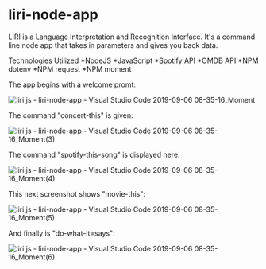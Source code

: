 # liri-node-app
 LIRI is a Language Interpretation and Recognition Interface. It's a command line node app that takes in parameters and gives you back data.
 
 Technologies Utilized
*NodeJS
*JavaScript
*Spotify API
*OMDB API
*NPM dotenv
*NPM request
*NPM moment

The app begins with a welcome promt:

![liri js - liri-node-app - Visual Studio Code 2019-09-06 08-35-16_Moment](https://user-images.githubusercontent.com/48167135/64441960-c96a7080-d083-11e9-9b4b-384e6ca3dbe1.jpg)

The command "concert-this" is given:

![liri js - liri-node-app - Visual Studio Code 2019-09-06 08-35-16_Moment(3)](https://user-images.githubusercontent.com/48167135/64441941-bd7eae80-d083-11e9-9032-ef200ef0c53e.jpg)

The command "spotify-this-song" is displayed here:

![liri js - liri-node-app - Visual Studio Code 2019-09-06 08-35-16_Moment(4)](https://user-images.githubusercontent.com/48167135/64441956-c8394380-d083-11e9-9e92-c992ae8a9218.jpg)

This next screenshot shows "movie-this":

![liri js - liri-node-app - Visual Studio Code 2019-09-06 08-35-16_Moment(5)](https://user-images.githubusercontent.com/48167135/64441957-c8394380-d083-11e9-884d-a630f8b16e38.jpg)

And finally is "do-what-it=says":

![liri js - liri-node-app - Visual Studio Code 2019-09-06 08-35-16_Moment(6)](https://user-images.githubusercontent.com/48167135/64441959-c8d1da00-d083-11e9-8bf6-7e51ef5a7010.jpg)

